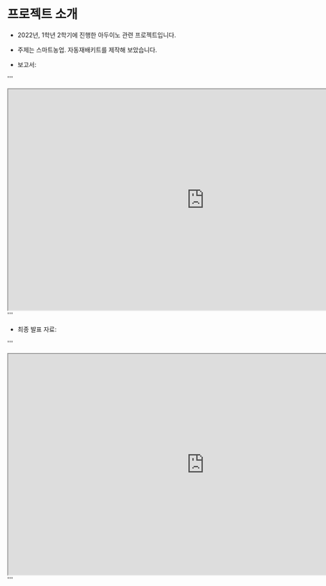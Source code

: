# 프로젝트 소개

- 2022년, 1학년 2학기에 진행한 아두이노 관련 프로젝트입니다.

- 주제는 스마트농업. 자동재배키트를 제작해 보았습니다.


- 보고서:


'''
<iframe src="https://drive.google.com/file/d/1w7xJdxaQMC_aIB7q_kIwPelzSq5KFCbu/preview" width="900" height="507"></iframe>
'''


- 최종 발표 자료:


'''
<iframe src="https://drive.google.com/file/d/1MZpuaNg3bwlaZZ_Y6U-Z71nJwpxqnfN7/preview" width="900" height="507"></iframe>
'''





